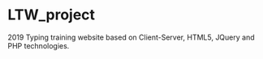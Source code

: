 # LTW_project
2019
Typing training website based on Client-Server, HTML5, JQuery and PHP technologies.

